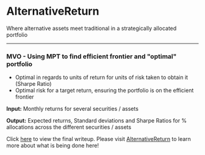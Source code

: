 # AlternativeReturn
Where alternative assets meet traditional in a strategically allocated portfolio

---
### MVO - Using MPT to find efficient frontier and "optimal" portfolio

+ Optimal in regards to units of return for units of risk taken to obtain it (Sharpe Ratio)
+ Optimal risk for a target return, ensuring the portfolio is on the efficient frontier

__Input:__ Monthly returns for several securities / assets

__Output:__ Expected returns, Standard deviations and Sharpe Ratios for % allocations across the different securities / assets
 
Click [here]() to view the final writeup. Please visit [AlternativeReturn](www.alternativereturn.com) to learn more about what is being done here!
